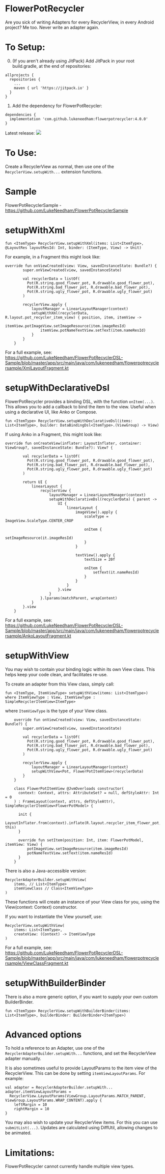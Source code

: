 # FlowerPotRecycler
Are you sick of writing Adapters for every RecyclerView, in every Android project? Me too. Never write an adapter again.

# To Setup:

0. (If you aren't already using JitPack) Add JitPack in your root build.gradle, at the end of repositories:

```
allprojects {
  repositories {
    ...
    maven { url 'https://jitpack.io' }
  }
}
```
  
1. Add the dependency for FlowerPotRecycler:

```
dependencies {
  implementation 'com.github.lukeneedham:flowerpotrecycler:4.0.0'
}
```

Latest release:
[![](https://jitpack.io/v/LukeNeedham/FlowerPotRecyclerDSL.svg)](https://jitpack.io/#LukeNeedham/FlowerPotRecyclerDSL)

# To Use:
Create a RecyclerView as normal, then use one of the `RecyclerView.setupWith...` extension functions.

# Sample
FlowerPotRecyclerSample - https://github.com/LukeNeedham/FlowerPotRecyclerSample

# setupWithXml

`fun <ItemType> RecyclerView.setupWithXml(items: List<ItemType>, @LayoutRes layoutResId: Int, binder: (ItemType, View) -> Unit)`

For example, in a Fragment this might look like:

```
override fun onViewCreated(view: View, savedInstanceState: Bundle?) {
        super.onViewCreated(view, savedInstanceState)
       
        val recyclerData = listOf(
          Pot(R.string.good_flower_pot, R.drawable.good_flower_pot),
          Pot(R.string.bad_flower_pot, R.drawable.bad_flower_pot),
          Pot(R.string.ugly_flower_pot, R.drawable.ugly_flower_pot)
        )

        recyclerView.apply {
            layoutManager = LinearLayoutManager(context)
            setupWithXml(recyclerData, R.layout.pot_recycler_item_view) { position, item, itemView ->
                itemView.potImageView.setImageResource(item.imageResId)
                itemView.potNameTextView.setText(item.nameResId)
            }
        }
    }
```

For a full example, see:
https://github.com/LukeNeedham/FlowerPotRecyclerDSL-Sample/blob/master/app/src/main/java/com/lukeneedham/flowerpotrecyclersample/XmlLayoutFragment.kt

# setupWithDeclarativeDsl

FlowerPotRecycler provides a binding DSL, with the function `onItem(...)`.
This allows you to add a callback to bind the item to the view. Useful when using a declarative UI, like Anko or Compose.

`fun <ItemType> RecyclerView.setupWithDeclarativeDsl(items: List<ItemType>, builder: DataBindingDsl<ItemType>.(ViewGroup) -> View)`

If using Anko in a Fragment, this might look like:
```
override fun onCreateView(inflater: LayoutInflater, container: ViewGroup?, savedInstanceState: Bundle?): View? {

        val recyclerData = listOf(
          Pot(R.string.good_flower_pot, R.drawable.good_flower_pot),
          Pot(R.string.bad_flower_pot, R.drawable.bad_flower_pot),
          Pot(R.string.ugly_flower_pot, R.drawable.ugly_flower_pot)
        )

        return UI {
            linearLayout {
                recyclerView {
                    layoutManager = LinearLayoutManager(context)
                    setupWithDeclarativeDsl(recyclerData) { parent ->
                        UI {
                            linearLayout {
                                imageView().apply {
                                    scaleType = ImageView.ScaleType.CENTER_CROP

                                    onItem {
                                        setImageResource(it.imageResId)
                                    }
                                }

                                textView().apply {
                                    textSize = 20f

                                    onItem {
                                        setText(it.nameResId)
                                    }
                                }
                            }
                        }.view
                    }
                }.lparams(matchParent, wrapContent)
            }
        }.view
    }
```

For a full example, see:
https://github.com/LukeNeedham/FlowerPotRecyclerDSL-Sample/blob/master/app/src/main/java/com/lukeneedham/flowerpotrecyclersample/AnkoLayoutFragment.kt

# setupWithView

You may wish to contain your binding logic within its own View class. This helps keep your code clean, and facilitates re-use.

To create an adapter from this View class, simply call:

`fun <ItemType, ItemViewType> setupWithView(items: List<ItemType>) where ItemViewType : View, ItemViewType : SimpleRecyclerItemView<ItemType>`

where `ItemViewType` is the type of your View class.

```
    override fun onViewCreated(view: View, savedInstanceState: Bundle?) {
        super.onViewCreated(view, savedInstanceState)

        val recyclerData = listOf(
          Pot(R.string.good_flower_pot, R.drawable.good_flower_pot),
          Pot(R.string.bad_flower_pot, R.drawable.bad_flower_pot),
          Pot(R.string.ugly_flower_pot, R.drawable.ugly_flower_pot)
        )

        recyclerView.apply {
            layoutManager = LinearLayoutManager(context)
            setupWithView<Pot, FlowerPotItemView>(recyclerData)
        }
    }
    
    class FlowerPotItemView @JvmOverloads constructor(
      context: Context, attrs: AttributeSet? = null, defStyleAttr: Int = 0
    ) : FrameLayout(context, attrs, defStyleAttr), SimpleRecyclerItemView<FlowerPotModel> {

      init {
          LayoutInflater.from(context).inflate(R.layout.recycler_item_flower_pot, this)
      }

      override fun setItem(position: Int, item: FlowerPotModel, itemView: View) {
          potImageView.setImageResource(item.imageResId)
          potNameTextView.setText(item.nameResId)
      }
    }

```

There is also a Java-accessible version:
```
RecyclerAdapterBuilder.setupWithView(
    items, // List<ItemType>
    itemViewClass // Class<ItemViewType>
)
```

These functions will create an instance of your View class for you, using the View(context: Context) constructor.

If you want to instantiate the View yourself, use:
```
RecyclerView.setupWithView(
    items: List<ItemType>,
    createView: (Context) -> ItemViewType
)
```

For a full example, see:
https://github.com/LukeNeedham/FlowerPotRecyclerDSL-Sample/blob/master/app/src/main/java/com/lukeneedham/flowerpotrecyclersample/ViewClassFragment.kt

# setupWithBuilderBinder

There is also a more generic option, if you want to supply your own custom BuilderBinder.

`fun <ItemType> RecyclerView.setupWithBuilderBinder(items: List<ItemType>, builderBinder: BuilderBinder<ItemType>)`

# Advanced options

To hold a reference to an Adapter, use one of the `RecyclerAdapterBuilder.setupWith...` functions, and set the RecyclerView adapter manually.

It is also sometimes useful to provide LayoutParams to the item view of the RecyclerView. This can be done by setting `itemViewLayoutParams`. For example:

```
val adapter = RecyclerAdapterBuilder.setupWith...
adapter.itemViewLayoutParams =
  RecyclerView.LayoutParams(ViewGroup.LayoutParams.MATCH_PARENT, ViewGroup.LayoutParams.WRAP_CONTENT).apply {
    leftMargin = 10
    rightMargin = 10
}
```

You may also wish to update your RecyclerView items. For this you can use `submitList(...)`. Updates are calculated using DiffUtil, allowing changes to be animated.

# Limitations:

FlowerPotRecycler cannot currently handle multiple view types.
